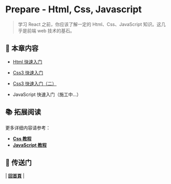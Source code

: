 # Prepare - Html, Css, Javascript

> ​学习 React 之前，你应该了解一定的 Html、Css、JavaScript 知识。这几乎是前端 web 技术的基石。
>

## :book: 本章内容

- [Html 快速入门](https://github.com/dunwu/frontend-tutorial/blob/master/docs/prepare/html.md)

- [Css3 快速入门](https://github.com/dunwu/frontend-tutorial/blob/master/docs/prepare/css3-quickstart.md)

- [Css3 快速入门（二）](https://github.com/dunwu/frontend-tutorial/blob/master/docs/prepare/css3-quickstart2.md)

- JavaScript 快速入门（施工中...）

## :books: 拓展阅读

更多详细内容请参考：

- [**Css 教程**](https://dunwu.gitbooks.io/css-notes/content/)
- [**JavaScript 教程**](https://dunwu.gitbooks.io/js-notes/content/)

## :door: 传送门

| [**回首頁**](https://github.com/dunwu/frontend-tutorial/tree/master/docs) |
